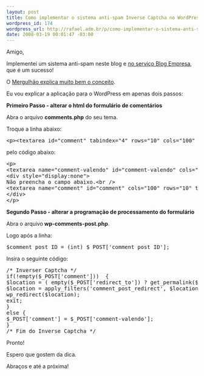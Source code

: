 ```yaml
--- 
layout: post
title: Como implementar o sistema anti-spam Inverse Captcha no WordPress
wordpress_id: 174
wordpress_url: http://rafael.adm.br/p/como-implementar-o-sistema-anti-spam-inverse-captcha-no-wordpress/
date: 2008-03-19 00:01:47 -03:00
---
```

Amigo,

Implementei um sistema anti-spam neste blog e  <a href="http://blog.bielsystems.com.br/2008/03/16/inverse-captcha-no-blog-empresa/">no serviço Blog Empresa</a>, que é um sucesso!

O <a href="http://mergulhao.info/2007/11/6/inverse-captcha-como-nao-amolar-seus-visitantes">Mergulhão explica muito bem o conceito</a>.

Eu vou explicar a aplicação para o WordPress em apenas dois passos:

<strong>Primeiro Passo - alterar o html do formulário de comentários</strong>

Abra o arquivo <strong>comments.php</strong> do seu tema.

Troque a linha abaixo:
<pre lang="html">&lt;p&gt;&lt;textarea id="comment" tabindex="4" rows="10" cols="100" name="comment"&gt;&lt;/textarea&gt;&lt;/p&gt;</pre>
pelo código abaixo:
<pre lang="html">&lt;p&gt;
&lt;textarea name="comment-valendo" id="comment-valendo" cols="100" rows="10" tabindex="4"&gt;&lt;/textarea&gt;
&lt;div style="display:none"&gt;
Não preencha o campo abaixo.&lt;br /&gt;
&lt;textarea name="comment" id="comment" cols="100" rows="10" tabindex="4"&gt;&lt;/textarea&gt;
&lt;/div&gt;
&lt;/p&gt;</pre>
<strong>Segundo Passo - alterar a programação de processamento do formulário</strong>

Abra o arquivo<strong> wp-comments-post.php</strong>.

Logo após a linha:
<pre lang="php">$comment_post_ID = (int) $_POST['comment_post_ID'];</pre>
Insira o seguinte código:
<pre lang="php">/* Inverser Captcha */
if(!empty($_POST['comment']))  {
$location = ( empty($_POST['redirect_to']) ? get_permalink($comment_post_ID) : $_POST['redirect_to'] );
$location = apply_filters('comment_post_redirect', $location, $comment);
wp_redirect($location);
exit;
}
else {
$_POST['comment'] = $_POST['comment-valendo'];
}
/* Fim do Inverse Captcha */</pre>
Pronto!

Espero que gostem da dica.

Abraços e até a próxima!
